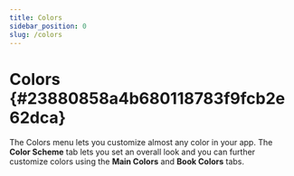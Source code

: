 ```yaml
---
title: Colors
sidebar_position: 0
slug: /colors
---
```


# Colors {#23880858a4b680118783f9fcb2e62dca}

The Colors menu lets you customize almost any color in your app. The **Color Scheme** tab lets you set an overall look and you can further customize colors using the **Main Colors** and **Book Colors** tabs.


